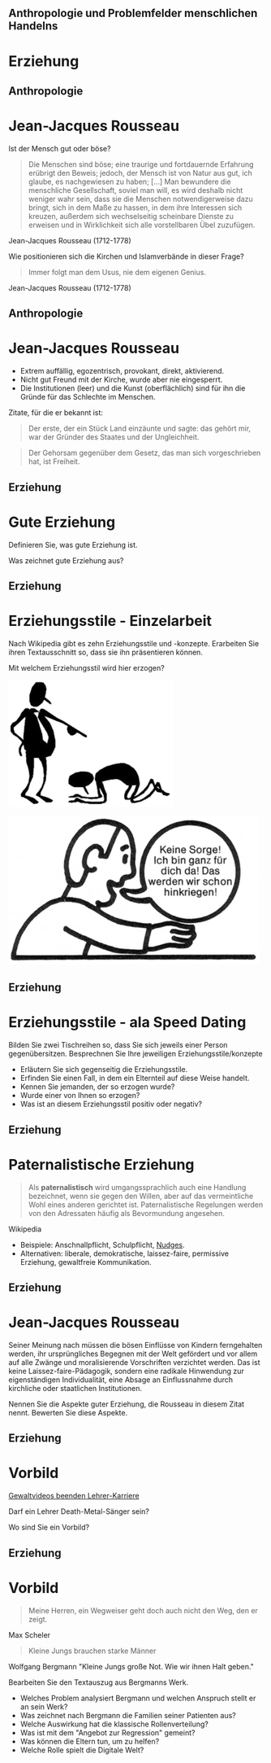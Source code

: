 ## Anthropologie und Problemfelder menschlichen Handelns
# Erziehung



## Anthropologie
# Jean-Jacques Rousseau

Ist der Mensch gut oder böse?<!-- .element: class="frage" -->

> Die Menschen sind böse; eine traurige und fortdauernde Erfahrung erübrigt den Beweis; jedoch, der Mensch ist von Natur aus gut, ich glaube, es nachgewiesen zu haben; […] Man bewundere die menschliche Gesellschaft, soviel man will, es wird deshalb nicht weniger wahr sein, dass sie die Menschen notwendigerweise dazu bringt, sich in dem Maße zu hassen, in dem ihre Interessen sich kreuzen, außerdem sich wechselseitig scheinbare Dienste zu erweisen und in Wirklichkeit sich alle vorstellbaren Übel zuzufügen.  <!-- .element: class="fragment"  --> <!-- Institutionelle Vernunft ist leer. -->

Jean-Jacques Rousseau (1712-1778) <!-- .element: class="rechts" -->

Wie positionieren sich die Kirchen und Islamverbände in dieser Frage? <!-- .element: class="frage fragment" -->

> Immer folgt man dem Usus, nie dem eigenen Genius. <!-- .element: class="fragment" --><!-- Die Meinung von anderen soll man nicht achten, und sich von der Gesellschaft nicht beeinflussen lassen, weil die nur irritiert.-->

Jean-Jacques Rousseau (1712-1778)<!-- .element: class="rechts" -->



## Anthropologie
# Jean-Jacques Rousseau

* Extrem auffällig, egozentrisch, provokant, direkt, aktivierend.
* Nicht gut Freund mit der Kirche, wurde aber nie eingesperrt.
* Die Institutionen (leer) und die Kunst (oberflächlich) sind für ihn die Gründe für das Schlechte im Menschen. 

Zitate, für die er bekannt ist:

> Der erste, der ein Stück Land einzäunte und sagte: das gehört mir, war der Gründer des Staates und der Ungleichheit.
 
> Der Gehorsam gegenüber dem Gesetz, das man sich vorgeschrieben hat, ist Freiheit.



## Erziehung
# Gute Erziehung

Definieren Sie, was gute Erziehung ist. <!-- .element: class="frage" -->

Was zeichnet gute Erziehung aus? <!-- .element: class="frage" -->



## Erziehung
# Erziehungsstile - Einzelarbeit

Nach Wikipedia gibt es zehn Erziehungsstile und -konzepte. Erarbeiten Sie ihren Textausschnitt so, dass sie ihn präsentieren können.  <!-- .element: class="frage" -->

Mit welchem Erziehungsstil wird hier erzogen? <!-- .element: class="frage" -->

![Geste](../dateien/autoritaer.png)

![Zitat](../dateien/verwohnend-verzaertelnd.png)


## Erziehung
# Erziehungsstile - ala Speed Dating

Bilden Sie zwei Tischreihen so, dass Sie sich jeweils einer Person gegenübersitzen. <!-- .element: class="frage" -->
Besprechnen Sie Ihre jeweiligen Erziehungsstile/konzepte <!-- .element: class="frage" -->

* Erläutern Sie sich gegenseitig die Erziehungsstile.
* Erfinden Sie einen Fall, in dem ein Elternteil auf diese Weise handelt.
* Kennen Sie jemanden, der so erzogen wurde?
* Wurde einer von Ihnen so erzogen?
* Was ist an diesem Erziehungsstil positiv oder negativ?



## Erziehung
# Paternalistische Erziehung

> Als **paternalistisch** wird umgangssprachlich auch eine Handlung bezeichnet, wenn sie gegen den Willen, aber auf das vermeintliche Wohl eines anderen gerichtet ist. Paternalistische Regelungen werden von den Adressaten häufig als Bevormundung angesehen.

Wikipedia <!-- .element: class="rechts" -->

* Beispiele: Anschnallpflicht, Schulpflicht, [Nudges](https://m.grin.com/document/206500).
* Alternativen: liberale, demokratische, laissez-faire, permissive Erziehung, gewaltfreie Kommunikation.



## Erziehung
# Jean-Jacques Rousseau

Seiner Meinung nach müssen die bösen Einflüsse von Kindern ferngehalten werden, ihr ursprüngliches Begegnen mit der Welt gefördert und vor allem auf alle Zwänge und moralisierende Vorschriften verzichtet werden.
Das ist keine Laissez-faire-Pädagogik, sondern eine radikale Hinwendung zur eigenständigen Individualität, eine Absage an Einflussnahme durch kirchliche oder staatlichen Institutionen.

Nennen Sie die Aspekte guter Erziehung, die Rousseau in diesem Zitat nennt.  <!-- .element: class="frage" -->
Bewerten Sie diese Aspekte.  <!-- .element: class="frage" -->



## Erziehung
# Vorbild

[Gewaltvideos beenden Lehrer-Karriere](http://www.stuttgarter-nachrichten.de/inhalt.death-metal-gewaltvideos-beenden-lehrer-karriere.1ca78002-2302-4193-96b5-f356103c5f8b.html)

Darf ein Lehrer Death-Metal-Sänger sein?  <!-- .element: class="frage" -->

Wo sind Sie ein Vorbild?   <!-- .element: class="frage fragment" -->



## Erziehung
# Vorbild

> Meine Herren, ein Wegweiser geht doch auch nicht den Weg, den er zeigt.

Max Scheler <!-- .element: class="rechts" -->

> Kleine Jungs brauchen starke Männer

Wolfgang Bergmann "Kleine Jungs große Not. Wie wir ihnen Halt geben."  <!-- .element: class="rechts" -->

Bearbeiten Sie den Textauszug aus Bergmanns Werk. <!-- .element: class="frage" -->

* Welches Problem analysiert Bergmann und welchen Anspruch stellt er an sein Werk? <!-- ADS. Ursache klären. -->
* Was zeichnet nach Bergmann die Familien seiner Patienten aus? <!-- Eltern haben von Medien hervorgerufene Sehnsuchtsgefühle, Kinder fungieren als Ausgleich verfehlter Selbsterwartung. Daher Erwartungsdruck und Harmoniebedürfnis + Kind im Zentrum. -->
* Welche Auswirkung hat die klassische Rollenverteilung?
* Was ist mit dem "Angebot zur Regression" gemeint?
* Was können die Eltern tun, um zu helfen?
* Welche Rolle spielt die Digitale Welt?
